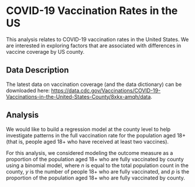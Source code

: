 # COVID-19 Vaccination Rates in the US

This analysis relates to COVID-19 vaccination rates in the United States. We are interested in exploring factors that are associated with differences in vaccine coverage by US county.

## Data Description
The latest data on vaccination coverage (and the data dictionary) can be downloaded here: https://data.cdc.gov/Vaccinations/COVID-19-Vaccinations-in-the-United-States-County/8xkx-amqh/data. 

## Analysis
We would like to build a regression model at the county level to help investigate patterns in the full vaccination rate for the population aged 18+ (that is, people aged 18+ who have received at least two vaccines). 

For this analysis, we considered modeling the outcome measure as a proportion of the population aged 18+ who are fully vaccinated by county using a binomial model, where $n$ is equal to the total population count in the county, $y$ is the number of people 18+ who are fully vaccinated, and $p$ is the proportion of the population aged 18+ who are fully vaccinated by county. 
